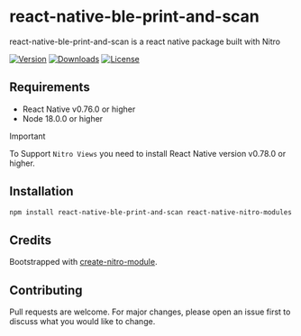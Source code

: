 # react-native-ble-print-and-scan

react-native-ble-print-and-scan is a react native package built with Nitro

[![Version](https://img.shields.io/npm/v/react-native-ble-print-and-scan.svg)](https://www.npmjs.com/package/react-native-ble-print-and-scan)
[![Downloads](https://img.shields.io/npm/dm/react-native-ble-print-and-scan.svg)](https://www.npmjs.com/package/react-native-ble-print-and-scan)
[![License](https://img.shields.io/npm/l/react-native-ble-print-and-scan.svg)](https://github.com/patrickkabwe/react-native-ble-print-and-scan/LICENSE)

## Requirements

- React Native v0.76.0 or higher
- Node 18.0.0 or higher

> [!IMPORTANT]  
> To Support `Nitro Views` you need to install React Native version v0.78.0 or higher.

## Installation

```bash
npm install react-native-ble-print-and-scan react-native-nitro-modules
```

## Credits

Bootstrapped with [create-nitro-module](https://github.com/patrickkabwe/create-nitro-module).

## Contributing

Pull requests are welcome. For major changes, please open an issue first to discuss what you would like to change.
